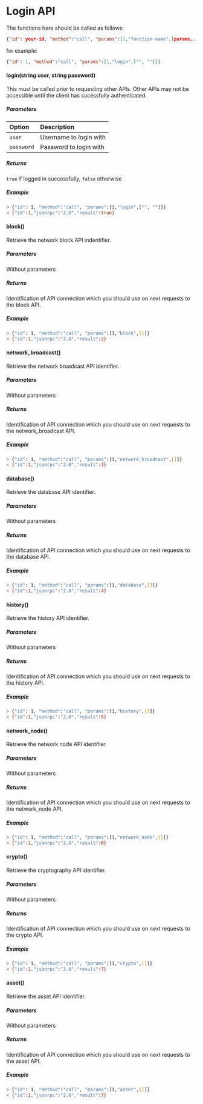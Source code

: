 <!-- markdownlint-disable md001 -->
<!-- markdownlint-disable md024 -->

# Login API

The functions here should be called as follows:

```json
{"id": your-id, "method":"call", "params":[1,"function-name",[params...]]}
```

for example:

```json
{"id": 1, "method":"call", "params":[1,"login",["", ""]]}
```

#### login(string user, string password)

This must be called prior to requesting other APIs.
Other APIs may not be accessible until the client has sucessfully authenticated.

##### Parameters

| Option | Description |
|:-------|:-----------|
| `user`  | Username to login with |
| `password`  | Password to login with |

##### Returns

`true` if logged in successfully, `false` otherwise

##### Example

```bash
> {"id": 1, "method":"call", "params":[1,"login",["", ""]]}
< {"id":1,"jsonrpc":"2.0","result":true}
```

#### block()

Retrieve the network block API indentifier.

##### Parameters

Without parameters

##### Returns

Identification of API connection which you should use on next requests to the block API.

##### Example

```bash
> {"id": 1, "method":"call", "params":[1,"block",[]]}
< {"id":1,"jsonrpc":"2.0","result":2}
```

#### network_broadcast()

Retrieve the network broadcast API identifier.

##### Parameters

Without parameters

##### Returns

Identification of API connection which you should use on next requests to the network_broadcast API.

##### Example

```bash
> {"id": 1, "method":"call", "params":[1,"network_broadcast",[]]}
< {"id":1,"jsonrpc":"2.0","result":3}
```

#### database()

Retrieve the database API identifier.

##### Parameters

Without parameters

##### Returns

Identification of API connection which you should use on next requests to the database API.

##### Example

```bash
> {"id": 1, "method":"call", "params":[1,"database",[]]}
< {"id":1,"jsonrpc":"2.0","result":4}
```

#### history()

Retrieve the history API identifier.

##### Parameters

Without parameters

##### Returns

Identification of API connection which you should use on next requests to the history API.

##### Example

```bash
> {"id": 1, "method":"call", "params":[1,"history",[]]}
< {"id":1,"jsonrpc":"2.0","result":5}

```

#### network_node()

Retrieve the network node API identifier.

##### Parameters

Without parameters

##### Returns

Identification of API connection which you should use on next requests to the network_node API.

##### Example

```bash
> {"id": 1, "method":"call", "params":[1,"network_node",[]]}
< {"id":1,"jsonrpc":"2.0","result":6}

```

#### crypto()

Retrieve the cryptography API identifier.

##### Parameters

Without parameters

##### Returns

Identification of API connection which you should use on next requests to the crypto API.

##### Example

```bash
> {"id": 1, "method":"call", "params":[1,"crypto",[]]}
< {"id":1,"jsonrpc":"2.0","result":7}

```

#### asset()

Retrieve the asset API identifier.

##### Parameters

Without parameters

##### Returns

Identification of API connection which you should use on next requests to the asset API.

##### Example

```bash
> {"id": 1, "method":"call", "params":[1,"asset",[]]}
< {"id":1,"jsonrpc":"2.0","result":7}

```
